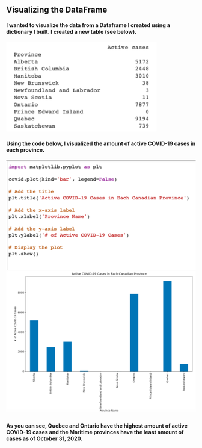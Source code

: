 ## Visualizing the DataFrame 
#### I wanted to visualize the data from a Dataframe I created using a dictionary I built. I created a new table (see below).

<img src="1.png" width="400"/>

#### Using the code below, I visualized the amount of active COVID-19 cases in each province. 

<img src="2.png" width="600"/>

<img src="3.png" width="600"/>

#### As you can see, Quebec and Ontario have the highest amount of active COVID-19 cases and the Maritime provinces have the least amount of cases as of October 31, 2020. 
